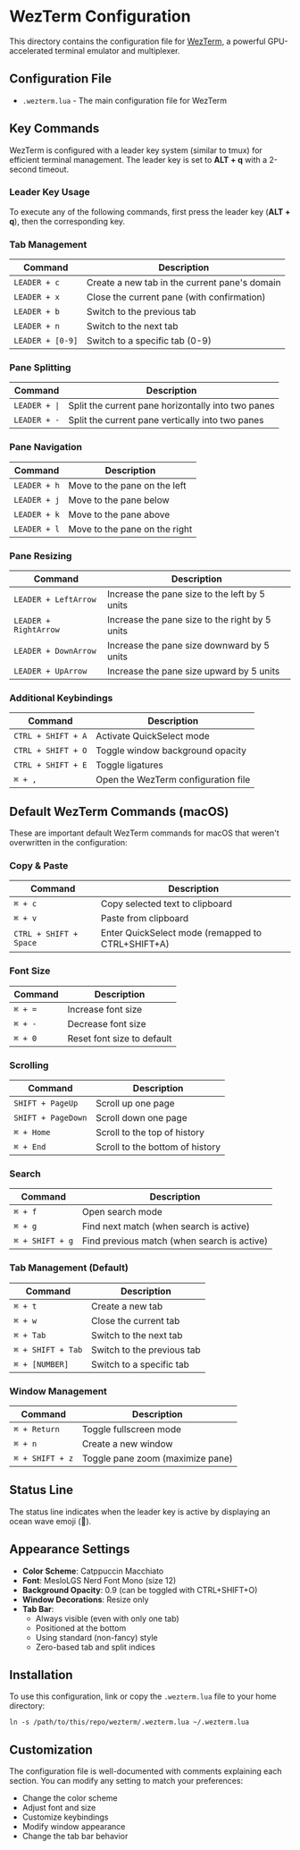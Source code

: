 # WezTerm Configuration

This directory contains the configuration file for [WezTerm](https://wezfurlong.org/wezterm/), a powerful GPU-accelerated terminal emulator and multiplexer.

## Configuration File

- `.wezterm.lua` - The main configuration file for WezTerm

## Key Commands

WezTerm is configured with a leader key system (similar to tmux) for efficient terminal management. The leader key is set to **ALT + q** with a 2-second timeout.

### Leader Key Usage

To execute any of the following commands, first press the leader key (**ALT + q**), then the corresponding key.

### Tab Management

| Command          | Description                                   |
| ---------------- | --------------------------------------------- |
| `LEADER + c`     | Create a new tab in the current pane's domain |
| `LEADER + x`     | Close the current pane (with confirmation)    |
| `LEADER + b`     | Switch to the previous tab                    |
| `LEADER + n`     | Switch to the next tab                        |
| `LEADER + [0-9]` | Switch to a specific tab (0-9)                |

### Pane Splitting

| Command       | Description                                        |
| ------------- | -------------------------------------------------- |
| `LEADER + \|` | Split the current pane horizontally into two panes |
| `LEADER + -`  | Split the current pane vertically into two panes   |

### Pane Navigation

| Command      | Description                   |
| ------------ | ----------------------------- |
| `LEADER + h` | Move to the pane on the left  |
| `LEADER + j` | Move to the pane below        |
| `LEADER + k` | Move to the pane above        |
| `LEADER + l` | Move to the pane on the right |

### Pane Resizing

| Command               | Description                                    |
| --------------------- | ---------------------------------------------- |
| `LEADER + LeftArrow`  | Increase the pane size to the left by 5 units  |
| `LEADER + RightArrow` | Increase the pane size to the right by 5 units |
| `LEADER + DownArrow`  | Increase the pane size downward by 5 units     |
| `LEADER + UpArrow`    | Increase the pane size upward by 5 units       |

### Additional Keybindings

| Command            | Description                         |
| ------------------ | ----------------------------------- |
| `CTRL + SHIFT + A` | Activate QuickSelect mode           |
| `CTRL + SHIFT + O` | Toggle window background opacity    |
| `CTRL + SHIFT + E` | Toggle ligatures                    |
| `⌘ + ,`            | Open the WezTerm configuration file |

## Default WezTerm Commands (macOS)

These are important default WezTerm commands for macOS that weren't overwritten in the configuration:

### Copy & Paste

| Command                | Description                                       |
| ---------------------- | ------------------------------------------------- |
| `⌘ + c`                | Copy selected text to clipboard                   |
| `⌘ + v`                | Paste from clipboard                              |
| `CTRL + SHIFT + Space` | Enter QuickSelect mode (remapped to CTRL+SHIFT+A) |

### Font Size

| Command | Description                |
| ------- | -------------------------- |
| `⌘ + =` | Increase font size         |
| `⌘ + -` | Decrease font size         |
| `⌘ + 0` | Reset font size to default |

### Scrolling

| Command            | Description                     |
| ------------------ | ------------------------------- |
| `SHIFT + PageUp`   | Scroll up one page              |
| `SHIFT + PageDown` | Scroll down one page            |
| `⌘ + Home`         | Scroll to the top of history    |
| `⌘ + End`          | Scroll to the bottom of history |

### Search

| Command         | Description                                 |
| --------------- | ------------------------------------------- |
| `⌘ + f`         | Open search mode                            |
| `⌘ + g`         | Find next match (when search is active)     |
| `⌘ + SHIFT + g` | Find previous match (when search is active) |

### Tab Management (Default)

| Command           | Description                |
| ----------------- | -------------------------- |
| `⌘ + t`           | Create a new tab           |
| `⌘ + w`           | Close the current tab      |
| `⌘ + Tab`         | Switch to the next tab     |
| `⌘ + SHIFT + Tab` | Switch to the previous tab |
| `⌘ + [NUMBER]`    | Switch to a specific tab   |

### Window Management

| Command         | Description                      |
| --------------- | -------------------------------- |
| `⌘ + Return`    | Toggle fullscreen mode           |
| `⌘ + n`         | Create a new window              |
| `⌘ + SHIFT + z` | Toggle pane zoom (maximize pane) |

## Status Line

The status line indicates when the leader key is active by displaying an ocean wave emoji (🌊).

## Appearance Settings

- **Color Scheme**: Catppuccin Macchiato
- **Font**: MesloLGS Nerd Font Mono (size 12)
- **Background Opacity**: 0.9 (can be toggled with CTRL+SHIFT+O)
- **Window Decorations**: Resize only
- **Tab Bar**:
  - Always visible (even with only one tab)
  - Positioned at the bottom
  - Using standard (non-fancy) style
  - Zero-based tab and split indices

## Installation

To use this configuration, link or copy the `.wezterm.lua` file to your home directory:

```
ln -s /path/to/this/repo/wezterm/.wezterm.lua ~/.wezterm.lua
```

## Customization

The configuration file is well-documented with comments explaining each section. You can modify any setting to match your preferences:

- Change the color scheme
- Adjust font and size
- Customize keybindings
- Modify window appearance
- Change the tab bar behavior
